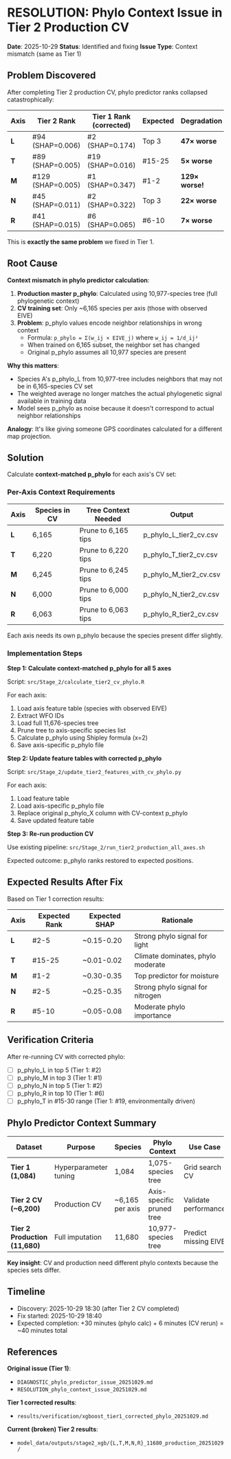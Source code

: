 # RESOLUTION: Phylo Context Issue in Tier 2 Production CV

**Date**: 2025-10-29
**Status**: Identified and fixing
**Issue Type**: Context mismatch (same as Tier 1)

## Problem Discovered

After completing Tier 2 production CV, phylo predictor ranks collapsed catastrophically:

| Axis | Tier 2 Rank | Tier 1 Rank (corrected) | Expected | Degradation |
|------|-------------|-------------------------|----------|-------------|
| **L** | #94 (SHAP=0.006) | #2 (SHAP=0.174) | Top 3 | **47× worse** |
| **T** | #89 (SHAP=0.005) | #19 (SHAP=0.016) | #15-25 | **5× worse** |
| **M** | #129 (SHAP=0.005) | #1 (SHAP=0.347) | #1-2 | **129× worse!** |
| **N** | #45 (SHAP=0.011) | #2 (SHAP=0.322) | Top 3 | **22× worse** |
| **R** | #41 (SHAP=0.015) | #6 (SHAP=0.065) | #6-10 | **7× worse** |

This is **exactly the same problem** we fixed in Tier 1.

## Root Cause

**Context mismatch in phylo predictor calculation**:

1. **Production master p_phylo**: Calculated using 10,977-species tree (full phylogenetic context)
2. **CV training set**: Only ~6,165 species per axis (those with observed EIVE)
3. **Problem**: p_phylo values encode neighbor relationships in wrong context
   - Formula: `p_phylo = Σ(w_ij × EIVE_j)` where `w_ij = 1/d_ij²`
   - When trained on 6,165 subset, the neighbor set has changed
   - Original p_phylo assumes all 10,977 species are present

**Why this matters**:
- Species A's p_phylo_L from 10,977-tree includes neighbors that may not be in 6,165-species CV set
- The weighted average no longer matches the actual phylogenetic signal available in training data
- Model sees p_phylo as noise because it doesn't correspond to actual neighbor relationships

**Analogy**: It's like giving someone GPS coordinates calculated for a different map projection.

## Solution

Calculate **context-matched p_phylo** for each axis's CV set:

### Per-Axis Context Requirements

| Axis | Species in CV | Tree Context Needed | Output |
|------|---------------|---------------------|--------|
| **L** | 6,165 | Prune to 6,165 tips | p_phylo_L_tier2_cv.csv |
| **T** | 6,220 | Prune to 6,220 tips | p_phylo_T_tier2_cv.csv |
| **M** | 6,245 | Prune to 6,245 tips | p_phylo_M_tier2_cv.csv |
| **N** | 6,000 | Prune to 6,000 tips | p_phylo_N_tier2_cv.csv |
| **R** | 6,063 | Prune to 6,063 tips | p_phylo_R_tier2_cv.csv |

Each axis needs its own p_phylo because the species present differ slightly.

### Implementation Steps

**Step 1: Calculate context-matched p_phylo for all 5 axes**

Script: `src/Stage_2/calculate_tier2_cv_phylo.R`

For each axis:
1. Load axis feature table (species with observed EIVE)
2. Extract WFO IDs
3. Load full 11,676-species tree
4. Prune tree to axis-specific species list
5. Calculate p_phylo using Shipley formula (x=2)
6. Save axis-specific p_phylo file

**Step 2: Update feature tables with corrected p_phylo**

Script: `src/Stage_2/update_tier2_features_with_cv_phylo.py`

For each axis:
1. Load feature table
2. Load axis-specific p_phylo file
3. Replace original p_phylo_X column with CV-context p_phylo
4. Save updated feature table

**Step 3: Re-run production CV**

Use existing pipeline: `src/Stage_2/run_tier2_production_all_axes.sh`

Expected outcome: p_phylo ranks restored to expected positions.

## Expected Results After Fix

Based on Tier 1 correction results:

| Axis | Expected Rank | Expected SHAP | Rationale |
|------|---------------|---------------|-----------|
| **L** | #2-5 | ~0.15-0.20 | Strong phylo signal for light |
| **T** | #15-25 | ~0.01-0.02 | Climate dominates, phylo moderate |
| **M** | #1-2 | ~0.30-0.35 | Top predictor for moisture |
| **N** | #2-5 | ~0.25-0.35 | Strong phylo signal for nitrogen |
| **R** | #5-10 | ~0.05-0.08 | Moderate phylo importance |

## Verification Criteria

After re-running CV with corrected phylo:
- [ ] p_phylo_L in top 5 (Tier 1: #2)
- [ ] p_phylo_M in top 3 (Tier 1: #1)
- [ ] p_phylo_N in top 5 (Tier 1: #2)
- [ ] p_phylo_R in top 10 (Tier 1: #6)
- [ ] p_phylo_T in #15-30 range (Tier 1: #19, environmentally driven)

## Phylo Predictor Context Summary

| Dataset | Purpose | Species | Phylo Context | Use Case |
|---------|---------|---------|---------------|----------|
| **Tier 1 (1,084)** | Hyperparameter tuning | 1,084 | 1,075-species tree | Grid search CV |
| **Tier 2 CV (~6,200)** | Production CV | ~6,165 per axis | Axis-specific pruned tree | Validate performance |
| **Tier 2 Production (11,680)** | Full imputation | 11,680 | 10,977-species tree | Predict missing EIVE |

**Key insight**: CV and production need different phylo contexts because the species sets differ.

## Timeline

- Discovery: 2025-10-29 18:30 (after Tier 2 CV completed)
- Fix started: 2025-10-29 18:40
- Expected completion: +30 minutes (phylo calc) + 6 minutes (CV rerun) = ~40 minutes total

## References

**Original issue (Tier 1)**:
- `DIAGNOSTIC_phylo_predictor_issue_20251029.md`
- `RESOLUTION_phylo_context_issue_20251029.md`

**Tier 1 corrected results**:
- `results/verification/xgboost_tier1_corrected_phylo_20251029.md`

**Current (broken) Tier 2 results**:
- `model_data/outputs/stage2_xgb/{L,T,M,N,R}_11680_production_20251029/`
